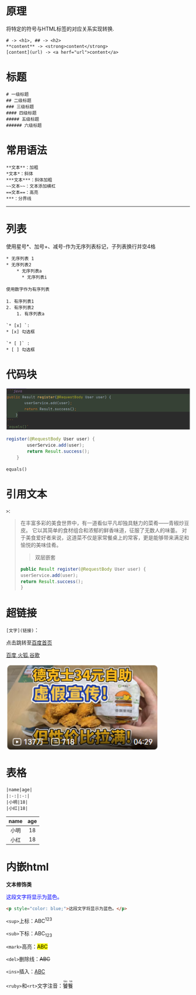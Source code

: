 # 原理
将特定的符号与HTML标签的对应关系实现转换.
```
# -> <h1>, ## -> <h2>
**content** -> <strong>content</strong>
[content](url) -> <a herf="url">content</a>
```
# 标题
```
# 一级标题
## 二级标题
### 三级标题
#### 四级标题
##### 五级标题
###### 六级标题
```
# 常用语法
```
**文本**：加粗  
*文本*：斜体 
***文本***：斜体加粗  
~~文本~~：文本添加横杠 
==文本==：高亮
***：分界线 
```

***
# 列表
使用星号*、加号+、减号-作为无序列表标记，子列表换行并空4格
```
* 无序列表 1
* 无序列表2
    * 无序列表a
      * 无序列表i
    
使用数字作为有序列表

1. 有序列表1
2. 有序列表2
    1. 有序列表a 
  
`* [x] `:
* [x] 勾选框

`* [ ]` :
* [ ] 勾选框  
```

# 代码块
![](assets/images/markdown/file-20250329162504.png) 

```java
register(@RequestBody User user) {
        userService.add(user);
        return Result.success();
    }
```

`equals()`
# 引用文本
`>`:
> 在丰富多彩的美食世界中，有一道看似平凡却独具魅力的菜肴——青椒炒豆皮。
> 它以其简单的食材组合和浓郁的鲜香味道，征服了无数人的味蕾。
> 对于美食爱好者来说，这道菜不仅是家常餐桌上的常客，更是能够带来满足和愉悦的美味佳肴。
> > 双层嵌套
> ```java
> public Result register(@RequestBody User user) {
> userService.add(user);
> return Result.success();
> }
> 

# 超链接
`[文字](链接)`：

点击跳转至[百度首页](https://baidu.com)  

[百度][a],[火狐][b],[谷歌][c]

[a]: https://baidu.com
[b]: https://firefox.com
[c]: https://google.com

![](assets/images/markdown/file-20250329162425.png)

# 表格

```html
|name|age|
|:-:|:-:|
|小明|18|
|小红|18|
```

|name|age|
|:-:|:-:|
|小明|18|
|小红|18|
# 内嵌html

**文本修饰类**

<p style="color: blue;">这段文字将显示为蓝色。</p>

```html
<p style="color: blue;">这段文字将显示为蓝色。</p>
```

`<sup>`上标：ABC<sup>123</sup>

`<sub>`下标：ABC<sub>123</sub>  

`<mark>`高亮：<mark>ABC</mark>  

`<del>`删除线：<del>ABC</del>  

`<ins>`插入：<ins>ABC</ins>

`<ruby>`和`<rt>`文字注音：<ruby>饕餮 <rt>tāo tiè</rt></ruby>

